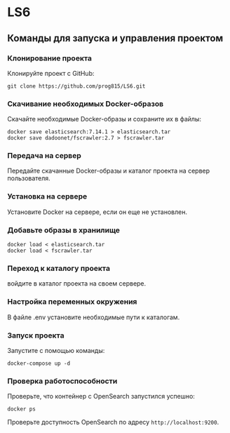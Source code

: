 # LS6

## Команды для запуска и управления проектом

### Клонирование проекта

Клонируйте проект с GitHub:
```
git clone https://github.com/prog815/LS6.git
```
### Скачивание необходимых Docker-образов

Скачайте необходимые Docker-образы и сохраните их в файлы:
```
docker save elasticsearch:7.14.1 > elasticsearch.tar
docker save dadoonet/fscrawler:2.7 > fscrawler.tar
```
### Передача на сервер

Передайте скачанные Docker-образы и каталог проекта на сервер пользователя.

### Установка на сервере

Установите Docker на сервере, если он еще не установлен.

### Добавьте образы в хранилище

```
docker load < elasticsearch.tar
docker load < fscrawler.tar

```

### Переход к каталогу проекта

войдите в каталог проекта на своем сервере.

### Настройка переменных окружения

В файле .env установите необходимые пути к каталогам.

### Запуск проекта

Запустите с помощью команды:
```
docker-compose up -d
```
### Проверка работоспособности

Проверьте, что контейнер с OpenSearch запустился успешно:
```
docker ps
```
Проверьте доступность OpenSearch по адресу `http://localhost:9200`.

